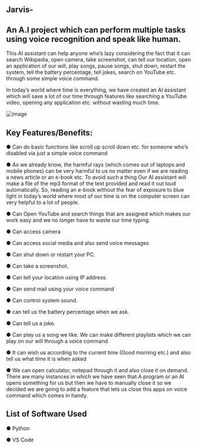 ## Jarvis-
## An A.I project which can perform multiple tasks using voice recognition and speak like human.

This AI assistant can help anyone who’s lazy considering the fact that it can search Wikipedia, open camera, take screenshot, can tell our location, open an application of our will, play songs, pause songs, shut down, restart the system, tell the battery percentage, tell jokes, search on YouTube etc. through some simple voice command.

 In today’s world where time is everything, we have created an AI assistant which will save a lot of our time through features like searching a YouTube video, opening any application etc. without wasting much time.
 
 
 ![image](https://user-images.githubusercontent.com/106948061/211056451-f2d244e5-79ec-4dff-82f0-e6d8fffd26ef.png)




## Key Features/Benefits:



●       Can do basic functions like scroll up scroll down etc. for someone who’s disabled   via just a simple voice command

●       As we already know, the harmful rays (which comes out of laptops and mobile phones) can be very harmful to us no matter even if we are reading a news article or an e-book etc. To avoid such a thing Our AI assistant will make a file of the mp3 format of the text provided and read it out loud automatically. So, reading an e-book without the fear of exposure to blue light in today’s world where most of our time is on the computer screen can very helpful to a lot of people.





●       Can Open YouTube and search things that are assigned which makes our work easy and we no longer have to waste our time typing.

●       Can access camera

●       Can access social media and also send voice messages

●       Can shut down or restart your PC.

●       Can take a screenshot.

●       Can tell your location using IP address.

●       Can send mail using your voice command

●       Can control system sound.

●       can tell us the battery percentage when we ask.

●       Can tell us a joke.

●       Can play us a song we like. We can make different playlists which we can play on our will through a voice command

●       It can wish us according to the current time (Good morning etc.) and also tell us what time it is when asked

●       We can open calculator, notepad through it and also close it on demand. There are many instances in which we have seen that A program or an AI opens something for us but then we have to manually close it so we decided we are going to add a feature that lets us close this apps on voice command which comes in handy.



## List of Software Used

●       Python

●       VS Code
